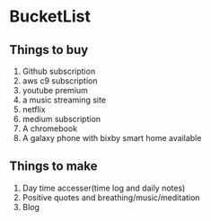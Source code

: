 # BucketList

## Things to buy
1. Github subscription
2. aws c9 subscription
3. youtube premium
4. a music streaming site
5. netflix
6. medium subscription
7. A chromebook
8. A galaxy phone with bixby smart home available

## Things to make
1. Day time accesser(time log and daily notes)
2. Positive quotes and breathing/music/meditation
3. Blog

